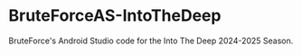 # BruteForceAS-IntoTheDeep
BruteForce's Android Studio code for the Into The Deep 2024-2025 Season. 
